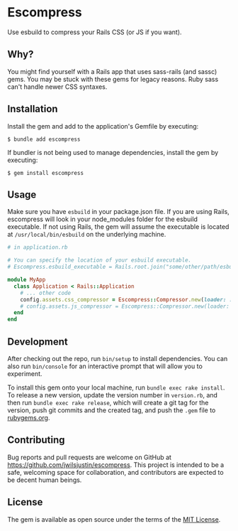 # Escompress

Use esbuild to compress your Rails CSS (or JS if you want).

## Why?

You might find yourself with a Rails app that uses sass-rails (and sassc) gems. You may be stuck with these gems for legacy reasons. Ruby sass can't handle newer CSS syntaxes.

## Installation

Install the gem and add to the application's Gemfile by executing:

    $ bundle add escompress

If bundler is not being used to manage dependencies, install the gem by executing:

    $ gem install escompress

## Usage

Make sure you have `esbuild` in your package.json file. If you are using Rails, escompress will look in your node_modules folder for the esbuild executable. If not using Rails, the gem will assume the executable is located at `/usr/local/bin/esbuild` on the underlying machine.

```ruby
# in application.rb

# You can specify the location of your esbuild executable.
# Escompress.esbuild_executable = Rails.root.join("some/other/path/esbuild")

module MyApp
  class Application < Rails::Application
    # ... other code
    config.assets.css_compressor = Escompress::Compressor.new(loader: :css)
    # config.assets.js_compressor = Escompress::Compressor.new(loader: :js)
  end
end
```

## Development

After checking out the repo, run `bin/setup` to install dependencies. You can also run `bin/console` for an interactive prompt that will allow you to experiment.

To install this gem onto your local machine, run `bundle exec rake install`. To release a new version, update the version number in `version.rb`, and then run `bundle exec rake release`, which will create a git tag for the version, push git commits and the created tag, and push the `.gem` file to [rubygems.org](https://rubygems.org).

## Contributing

Bug reports and pull requests are welcome on GitHub at https://github.com/jwilsjustin/escompress. This project is intended to be a safe, welcoming space for collaboration, and contributors are expected to be decent human beings.

## License

The gem is available as open source under the terms of the [MIT License](https://opensource.org/licenses/MIT).
